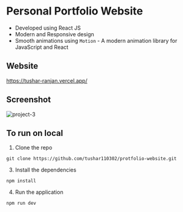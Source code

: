 # Personal Portfolio Website

- Developed using React JS
- Modern and Responsive design
- Smooth animations using `Motion` - A modern animation library for JavaScript and React

## Website
https://tushar-ranjan.vercel.app/

## Screenshot
![project-3](https://github.com/user-attachments/assets/dd2203da-406a-427c-a8fa-3195d77cfa69)

## To run on local
1. Clone the repo 
```
git clone https://github.com/tushar110302/protfolio-website.git
```
3. Install the dependencies 
```
npm install
 ```
4. Run the application 
```
npm run dev
```
